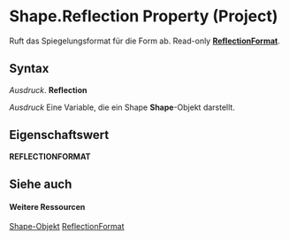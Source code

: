 
# Shape.Reflection Property (Project)
Ruft das Spiegelungsformat für die Form ab. Read-only  **[ReflectionFormat](http://msdn.microsoft.com/en-us/library/office/ff863140%28v=office.15%29)**.

## Syntax

 _Ausdruck_. **Reflection**

 _Ausdruck_ Eine Variable, die ein Shape **Shape**-Objekt darstellt.


## Eigenschaftswert

 **REFLECTIONFORMAT**


## Siehe auch


#### Weitere Ressourcen


[Shape-Objekt](d2b32bcd-5595-a4a7-9772-feb25fd0103a.md)
[ReflectionFormat](http://msdn.microsoft.com/en-us/library/office/ff863140%28v=office.15%29)